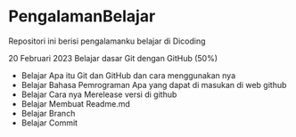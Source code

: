 PengalamanBelajar
==
Repositori ini berisi pengalamanku belajar di Dicoding

20 Februari 2023
Belajar dasar Git dengan GitHub (50%)
- Belajar Apa itu Git dan GitHub dan cara menggunakan nya
- Belajar Bahasa Pemrograman Apa yang dapat di masukan di web github 
- Belajar Cara nya Merelease versi di github
- Belajar Membuat Readme.md
- Belajar Branch
- Belajar Commit
